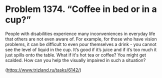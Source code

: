 # Problem 1374. “Coffee in bed or in a cup?”

People with disabilities experience many inconveniences in everyday life that others are not even aware of. For example, for those who have vision problems, it can be difficult to even pour themselves a drink - you cannot see the level of liquid in the cup. It’s good if it’s juice and if it’s too much it just spills onto the table. What if it's hot tea or coffee? You might get scalded. How can you help the visually impaired in such a situation?

(https://www.trizland.ru/tasks/6142/)